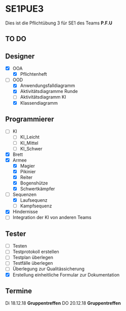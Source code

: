 # SE1PUE3
Dies ist die Pflichtübung 3 für SE1 des Teams __P.F.U__

## TO DO

## Designer
 - [x] OOA
      - [x] Pflichtenheft
 - [ ] OOD
      - [x] Anwendungsfalldiagramm
      - [x] Aktivitätsdiagramme Runde
      - [ ] Aktivitätsdiagramm KI
      - [x] Klassendiagramm
## Programmierer
 - [ ] KI
      - [ ] KI_Leicht
      - [ ] KI_Mittel
      - [ ] KI_Schwer
 - [x] Brett
 - [x] Armee
      - [x] Magier
      - [x] Pikinier
      - [x] Reiter
      - [x] Bogenshütze
      - [x] Schwertkämpfer
 - [ ] Sequenzen
      - [x] Laufsequenz
      - [ ] Kampfsequenz
 - [x] Hindernisse
 - [ ] Integration der KI von anderen Teams
 ## Tester
 - [ ] Testen
 - [ ] Testprotokoll erstellen
 - [ ] Testplan überlegen
 - [ ] Testfälle überlegen
 - [ ] Überlegung zur Qualitässicherung
 - [x] Erstellung einheitliche Formular zur Dokumentation 

## Termine

Di 18.12.18 __Gruppentreffen__
DO 20.12.18 __Gruppentreffen__
